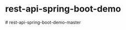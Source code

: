 # rest-api-spring-boot-demo
#   r e s t - a p i - s p r i n g - b o o t - d e m o - m a s t e r  
 